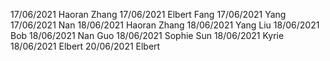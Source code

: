 17/06/2021 Haoran Zhang
17/06/2021 Elbert Fang
17/06/2021 Yang
17/06/2021 Nan
18/06/2021 Haoran Zhang
18/06/2021 Yang Liu
18/06/2021 Bob
18/06/2021 Nan Guo
18/06/2021 Sophie Sun
18/06/2021 Kyrie
18/06/2021 Elbert
20/06/2021 Elbert

